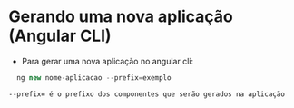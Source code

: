 # Gerando uma nova aplicação (Angular CLI)
* Para gerar uma nova aplicação no angular cli:
```ts
  ng new nome-aplicacao --prefix=exemplo
```
`--prefix= é o prefixo dos componentes que serão gerados na aplicação`
